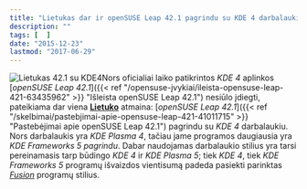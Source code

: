 ```yaml
---
title: "Lietukas dar ir openSUSE Leap 42.1 pagrindu su KDE 4 darbalaukiu"
description: ""
tags: [  ]
date: "2015-12-23"
lastmod: "2017-06-29"
---
```

![Lietukas 42.1 su KDE4](/images/stories/lietukas_42.1.4004.png "Lietukas 42.1 su KDE4")Nors oficialiai laiko patikrintos _KDE 4_ aplinkos [_openSUSE Leap 42.1_]({{< ref "/opensuse-įvykiai/ileista-opensuse-leap-421-63435962" >}} "Išleista openSUSE Leap 42.1") nesiūlo įdiegti, pateikiama dar viena **[Lietuko](https://lietukas.lt/gauti.html)** atmaina: [_openSUSE Leap 42.1_]({{< ref "/skelbimai/pastebjimai-apie-opensuse-leap-421-41011715" >}} "Pastebėjimai apie openSUSE Leap 42.1") pagrindu su _KDE 4_ darbalaukiu. Nors darbalaukis yra _KDE Plasma 4_, tačiau jame programos daugiausia yra _KDE Frameworks 5 pagrindu_. Dabar naudojamas darbalaukio stilius yra tarsi pereinamasis tarp būdingo _KDE 4_ ir _KDE Plasma 5_; tiek _KDE 4_, tiek _KDE Frameworks 5_ programų išvaizdos vientisumą padeda pasiekti parinktas [_Fusion_](http://blog.qt.io/blog/2012/10/30/cleaning-up-styles-in-qt5-and-adding-fusion/) programų stilius.

